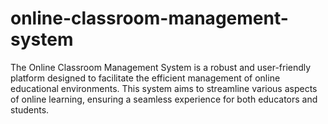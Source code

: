 # online-classroom-management-system
The Online Classroom Management System is a robust and user-friendly platform designed to facilitate the efficient management of online educational environments. This system aims to streamline various aspects of online learning, ensuring a seamless experience for both educators and students.
